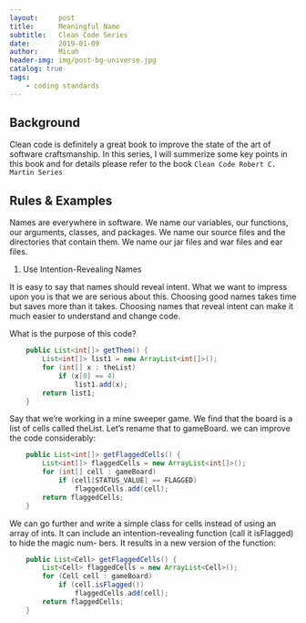 ```yaml
---
layout:     post
title:      Meaningful Name
subtitle:   Clean Code Series
date:       2019-01-09
author:     Micah
header-img: img/post-bg-universe.jpg
catalog: true
tags:
    - coding standards
---
```


## Background

Clean code is definitely a great book to improve the state of the art of software craftsmanship. 
In this series, I will summerize some key points in this book and for details please refer to the book 
`Clean Code Robert C. Martin Series`


## Rules & Examples

Names are everywhere in software. We name our variables, our functions, our arguments, classes, and packages. We name our source files and the directories that contain them. We name our jar files and war files and ear files. 



1. Use Intention-Revealing Names

It is easy to say that names should reveal intent. What we want to impress upon you is that we are serious about this. Choosing good names takes time but saves more than it takes. Choosing names that reveal intent can make it much easier to understand and change code. 

What is the purpose of this code?

```Java
	public List<int[]> getThem() {
		List<int[]> list1 = new ArrayList<int[]>(); 
		for (int[] x : theList)
			if (x[0] == 4) 
				list1.add(x);
		return list1; 
	}
```

Say that we’re working in a mine sweeper game. We find that the board is a list of cells called theList. Let’s rename that to gameBoard. we can improve the code considerably:

```Java
	public List<int[]> getFlaggedCells() {
		List<int[]> flaggedCells = new ArrayList<int[]>(); 
		for (int[] cell : gameBoard)
			if (cell[STATUS_VALUE] == FLAGGED) 
				flaggedCells.add(cell);
		return flaggedCells; 
	}
```

We can go further and write a simple class for cells instead of using an array of ints. It can include an intention-revealing function (call it isFlagged) to hide the magic num- bers. It results in a new version of the function:

```Java
	public List<Cell> getFlaggedCells() {
		List<Cell> flaggedCells = new ArrayList<Cell>(); 
		for (Cell cell : gameBoard)
			if (cell.isFlagged()) 
				flaggedCells.add(cell);
		return flaggedCells; 
	}
```

 

